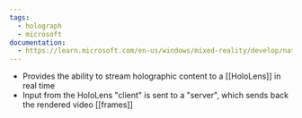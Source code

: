 ```yaml
---
tags:
  - holograph
  - microsoft
documentation:
  - https://learn.microsoft.com/en-us/windows/mixed-reality/develop/native/holographic-remoting-overview
---
```

- Provides the ability to stream holographic content to a [[HoloLens]] in real time
- Input from the HoloLens "client" is sent to a "server", which sends back the rendered video [[frames]]